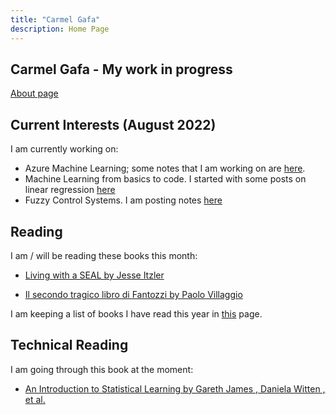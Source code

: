 ```yaml
---
title: "Carmel Gafa"
description: Home Page
---
```


## **Carmel Gafa - My work in progress**

[About page](/about/)

## **Current Interests (August 2022)**

I am currently working on:

- Azure Machine Learning; some notes that I am working on are [here](/tags/azure-ml).
- Machine Learning from basics to code. I started with some posts on linear regression [here](/tags/linear-regression/)
- Fuzzy Control Systems. I am posting notes [here](/tags/fuzzy/)

## **Reading**

I am / will be reading these books this month:

- [Living with a SEAL by Jesse Itzler](https://www.amazon.de/-/en/Jesse-Itzler/dp/1455534684/ref=tmm_pap_swatch_0?_encoding=UTF8&qid=1660897887&sr=8-1)

- [Il secondo tragico libro di Fantozzi by Paolo Villaggio](https://www.amazon.de/-/en/Paolo-Villaggio/dp/8817097845/ref=tmm_pap_swatch_0?_encoding=UTF8&qid=1660898007&sr=8-1)

I am keeping a list of books I have read this year in [this](/books/) page.

## **Technical Reading**

I am going through this book at the moment:

- [An Introduction to Statistical Learning by Gareth James , Daniela Witten , et al.](https://www.amazon.co.uk/s?k=an+introduction+to+statistical+learning&sprefix=an+introduction+%2Caps%2C113&ref=nb_sb_ss_ts-doa-p_1_16)
